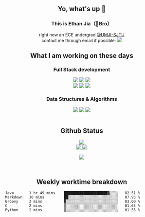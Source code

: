 <h2 align="center"> Yo, what's up 👋 </h3>
<h3 align="center">This is Ethan Jia（🗻Bro）</h3>

<div align="center">
 right now an ECE undergrad <a href="https://www.ji.sjtu.edu.cn/">@UMJI-SJTU</a> <br>
 contact me through email if possible: <a href="mailto:181716254@qq.com"><img src="https://img.shields.io/badge/-181716254@qq.com-c14438?style=plastic&logo=Gmail&logoColor=white&link=mailto:15203012@iubat.edu"></a>
</div>

<h2 align="center">What I am working on these days</h2>
<h3 align="center">Full Stack development</h3>
<div align="center">
 

 <img src="https://img.shields.io/badge/Python-3776AB?style=for-the-badge&logo=python&logoColor=white">
 <img src="https://img.shields.io/badge/JavaScript-323330?style=for-the-badge&logo=javascript&logoColor=F7DF1E">
 <img src="https://img.shields.io/badge/TypeScript-007ACC?style=for-the-badge&logo=typescript&logoColor=white"> 
 <br />
 <img src="https://img.shields.io/badge/React-20232A?style=for-the-badge&logo=react&logoColor=61DAFB">
 <img src="https://img.shields.io/badge/React_Router-CA4245?style=for-the-badge&logo=react-router&logoColor=white">
 <img src="https://img.shields.io/badge/MongoDB-4EA94B?style=for-the-badge&logo=mongodb&logoColor=white">
 </div>
 <h3 align="center">Data Structures & Algorithms</h3>
<div align="center">
 <img src="https://img.shields.io/badge/C-00599C?style=for-the-badge&logo=c&logoColor=white">
 <img src="https://img.shields.io/badge/C%2B%2B-00599C?style=for-the-badge&logo=c%2B%2B&logoColor=white">
 <img src="https://img.shields.io/badge/Python-14354C?style=for-the-badge&logo=python&logoColor=white">
</div>
<br>

<h2 align="center">
Github Status 
</h1>

<p align="center">
 <img src="https://github-readme-stats.vercel.app/api?username=MountBro&theme=monokai"><br>
 <a href="https://github.com/MountBro/myLeetCode">
  <img src="https://github-readme-stats.vercel.app/api/pin/?username=MountBro&repo=myLeetCode&theme=monokai">
 </a>
 <a href="https://github.com/MountBro/Age-of-Plague">
  <img src="https://github-readme-stats.vercel.app/api/pin/?username=MountBro&repo=Age-of-Plague&theme=monokai">
 </a>
</p>

<p align="center">
 <img src="http://github-readme-streak-stats.herokuapp.com?user=MountBro&theme=monokai" align="center" />
</p>

<br>

<h2 align="center">
Weekly worktime breakdown
</h1>


<!--START_SECTION:waka-->
```text
Java       1 hr 49 mins    ████████████████████▓░░░░   82.51 % 
Markdown   10 mins         ██░░░░░░░░░░░░░░░░░░░░░░░   07.95 % 
Groovy     3 mins          ▓░░░░░░░░░░░░░░░░░░░░░░░░   03.00 % 
C          2 mins          ▒░░░░░░░░░░░░░░░░░░░░░░░░   01.65 % 
Python     2 mins          ▒░░░░░░░░░░░░░░░░░░░░░░░░   01.55 % 
```
<!--END_SECTION:waka-->


